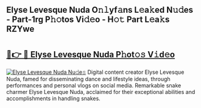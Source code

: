 ## Elyse Levesque Nuda O𝚗𝚕yf𝚊ns L𝚎a𝚔ed N𝚞𝚍es - Part-1rg P𝚑𝚘tos Vi𝚍𝚎o - H𝚘𝚝 Part L𝚎a𝚔s RZYwe

# <h2><a href="http://kf3dip.oniu.top/?m=Elyse+Levesque+Nuda">🔗👉 🔴 Elyse Levesque Nuda P𝚑ot𝚘𝚜 V𝚒d𝚎o</a></h2>

[![Elyse Levesque Nuda Nu𝚍e𝚜](https://i.imgur.com/0qMVB7G.gif)](http://kf3dip.oniu.top/?m=Elyse+Levesque+Nuda)
Digital content creator Elyse Levesque Nuda, famed for disseminating dance and lifestyle ideas, through performances and personal vlogs on social media. Remarkable snake charmer Elyse Levesque Nuda, acclaimed for their exceptional abilities and accomplishments in handling snakes.  
